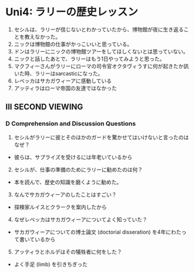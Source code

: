 # Uni4: ラリーの歴史レッスン

1. セシルは、ラリーが信じないとわかっていたから、博物館が夜に生き返ることを教えなかった。
2. ニックは博物館の仕事がかっこいいと思っている。
3. ドンはラリーにニックの博物館ツアーをしてほしくないとは思っていない。
4. ニックと話したあとで、ラリーはもう1日やってみようと思った。
5. マクフィーさんがラリーにローマの司令官オクタヴィうすに何が起きたか訊いた時、ラリーはsarcasticになった。
6. レベッカはサカガウィーアに感動している
7. アッティラはローマ帝国の友達ではなかった

## III SECOND VIEWING
### D Comprehension and Discussion Questions

1. セシルがラリーに彼とそのほかのガードを驚かせてはいけないと言ったのはなぜ？
  - 彼らは、サプライズを受けるには年老いているから
2. セシルが、仕事の準備のためにラリーに勧めたのは何？
  - 本を読んで、歴史の知識を磨くように勧めた。
3. なんでサカガウィーアのしたことはすごい？
  - 探検家ルイスとクラークを案内したから
4. なぜレベッカはサカガウィーアについてよく知っていた？
  - サカガウィーアについての博士論文 (doctorial disseration) を4年にわたって書いているから
5. アッティラとホルデはその犠牲者に何をした？
  - よく手足 (limb) を引きちぎった
